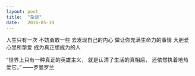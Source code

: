 ```yaml
---
layout: post
title:  "杂谈"
date:   2016-05-10
---
```


<p>
   人生只有一次
   不妨勇敢一些
   去发现自己的内心
做让你充满生命力的事情
  大胆爱心里所挚爱
  成为真正想成为的人
</p>
<p>
“世界上只有一种真正的英雄主义，
   就是认清了生活的真相后，
    还依然执着地热爱它。”   ——罗曼罗兰
</p>
